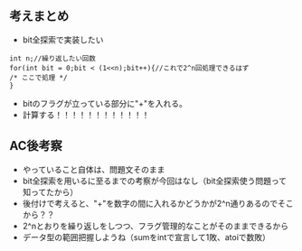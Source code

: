 ## 考えまとめ

- bit全探索で実装したい
```{c++}
int n;//繰り返したい回数
for(int bit = 0;bit < (1<<n);bit++){//これで2^n回処理できるはず
/* ここで処理 */
}
```

- bitのフラグが立っている部分に"+"を入れる。
- 計算する！！！！！！！！！！！！

## AC後考察
- やっていること自体は、問題文そのまま
- bit全探索を用いるに至るまでの考察が今回はなし（bit全探索使う問題って知ってたから）
- 後付けで考えると、"+"を数字の間に入れるかどうかが2^n通りあるのでそこから？？
- 2^nとおりを繰り返しをしつつ、フラグ管理的なことがそのままできるから
- データ型の範囲把握しようね（sumをintで宣言して1敗、atoiで数敗）